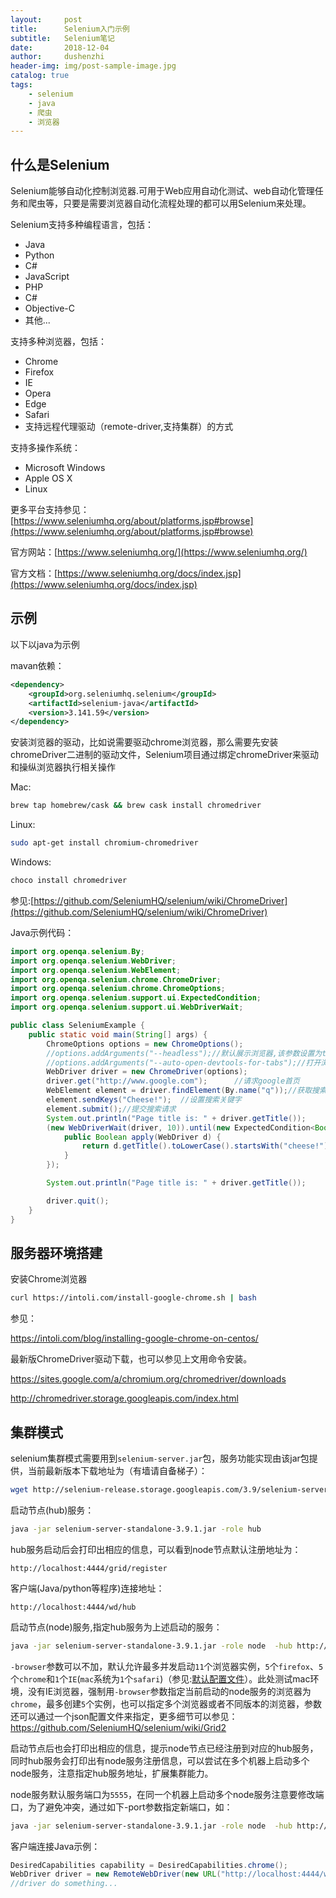 ```yaml
---
layout:     post
title:      Selenium入门示例
subtitle:   Selenium笔记
date:       2018-12-04
author:     dushenzhi
header-img: img/post-sample-image.jpg
catalog: true
tags:
    - selenium
    - java
    - 爬虫
    - 浏览器
---
```


## 什么是Selenium

Selenium能够自动化控制浏览器.可用于Web应用自动化测试、web自动化管理任务和爬虫等，只要是需要浏览器自动化流程处理的都可以用Selenium来处理。

Selenium支持多种编程语言，包括：

* Java
* Python
* C#
* JavaScript
* PHP
* C#
* Objective-C
* 其他...

支持多种浏览器，包括：

* Chrome
* Firefox
* IE
* Opera
* Edge 
* Safari
* 支持远程代理驱动（remote-driver,支持集群）的方式

支持多操作系统：

* Microsoft Windows
* Apple OS X
* Linux

更多平台支持参见：[https://www.seleniumhq.org/about/platforms.jsp#browse](https://www.seleniumhq.org/about/platforms.jsp#browse)



官方网站：[https://www.seleniumhq.org/](https://www.seleniumhq.org/)

官方文档：[https://www.seleniumhq.org/docs/index.jsp](https://www.seleniumhq.org/docs/index.jsp)

## 示例

以下以java为示例

mavan依赖：

``` xml
<dependency>
    <groupId>org.seleniumhq.selenium</groupId>
    <artifactId>selenium-java</artifactId>
    <version>3.141.59</version>
</dependency>
```



安装浏览器的驱动，比如说需要驱动chrome浏览器，那么需要先安装chromeDriver二进制的驱动文件，Selenium项目通过绑定chromeDriver来驱动和操纵浏览器执行相关操作

Mac:  

``` bash
brew tap homebrew/cask && brew cask install chromedriver
```

Linux:

``` bash
sudo apt-get install chromium-chromedriver
```

Windows:

``` bash
choco install chromedriver
```

参见:[https://github.com/SeleniumHQ/selenium/wiki/ChromeDriver](https://github.com/SeleniumHQ/selenium/wiki/ChromeDriver)



Java示例代码：

``` java
import org.openqa.selenium.By;
import org.openqa.selenium.WebDriver;
import org.openqa.selenium.WebElement;
import org.openqa.selenium.chrome.ChromeDriver;
import org.openqa.selenium.chrome.ChromeOptions;
import org.openqa.selenium.support.ui.ExpectedCondition;
import org.openqa.selenium.support.ui.WebDriverWait;

public class SeleniumExample {
    public static void main(String[] args) {
        ChromeOptions options = new ChromeOptions();
        //options.addArguments("--headless");//默认展示浏览器,该参数设置为true将不展示浏览器
        //options.addArguments("--auto-open-devtools-for-tabs");//打开浏览器时自动开启开发者工具
        WebDriver driver = new ChromeDriver(options);
        driver.get("http://www.google.com");      //请求google首页
        WebElement element = driver.findElement(By.name("q"));//获取搜索框页面元素
        element.sendKeys("Cheese!");  //设置搜索关键字
        element.submit();//提交搜索请求
        System.out.println("Page title is: " + driver.getTitle());
        (new WebDriverWait(driver, 10)).until(new ExpectedCondition<Boolean>() { //页面响应回调处理
            public Boolean apply(WebDriver d) {
                return d.getTitle().toLowerCase().startsWith("cheese!");
            }
        });

        System.out.println("Page title is: " + driver.getTitle());

        driver.quit();
    }
}
```



## 服务器环境搭建

安装Chrome浏览器

``` bash
curl https://intoli.com/install-google-chrome.sh | bash
```



参见：

https://intoli.com/blog/installing-google-chrome-on-centos/



最新版ChromeDriver驱动下载，也可以参见上文用命令安装。

https://sites.google.com/a/chromium.org/chromedriver/downloads

http://chromedriver.storage.googleapis.com/index.html









## 集群模式

selenium集群模式需要用到`selenium-server.jar`包，服务功能实现由该jar包提供，当前最新版本下载地址为（有墙请自备梯子）：

``` bash
wget http://selenium-release.storage.googleapis.com/3.9/selenium-server-standalone-3.9.1.jar
```



启动节点(hub)服务：

``` bash
java -jar selenium-server-standalone-3.9.1.jar -role hub
```

hub服务启动后会打印出相应的信息，可以看到node节点默认注册地址为：

``` 
http://localhost:4444/grid/register
```

客户端(Java/python等程序)连接地址：

``` 
http://localhost:4444/wd/hub
```



启动节点(node)服务,指定hub服务为上述启动的服务：

``` bash
java -jar selenium-server-standalone-3.9.1.jar -role node  -hub http://localhost:4444/grid/register -browser browserName=chrome,maxInstances=5,platform=mac
```

`-browser`参数可以不加，默认允许最多并发启动`11`个浏览器实例，`5`个`firefox`、`5`个`chrome`和`1`个`IE`(`mac`系统为`1`个`safari`)（参见:[默认配置文件](https://github.com/SeleniumHQ/selenium/blob/master/java/server/src/org/openqa/grid/common/defaults/DefaultNodeWebDriver.json)）。此处测试mac环境，没有IE浏览器，强制用`-browser`参数指定当前启动的node服务的浏览器为`chrome`，最多创建`5`个实例，也可以指定多个浏览器或者不同版本的浏览器，参数还可以通过一个json配置文件来指定，更多细节可以参见：https://github.com/SeleniumHQ/selenium/wiki/Grid2

启动节点后也会打印出相应的信息，提示node节点已经注册到对应的hub服务，同时hub服务会打印出有node服务注册信息，可以尝试在多个机器上启动多个node服务，注意指定hub服务地址，扩展集群能力。

node服务默认服务端口为`5555`，在同一个机器上启动多个node服务注意要修改端口，为了避免冲突，通过如下-port参数指定新端口，如：

``` bash
java -jar selenium-server-standalone-3.9.1.jar -role node  -hub http://localhost:4444/grid/register -port 5556
```



客户端连接Java示例：

``` java
DesiredCapabilities capability = DesiredCapabilities.chrome();
WebDriver driver = new RemoteWebDriver(new URL("http://localhost:4444/wd/hub"), capability);
//driver do something...
```





